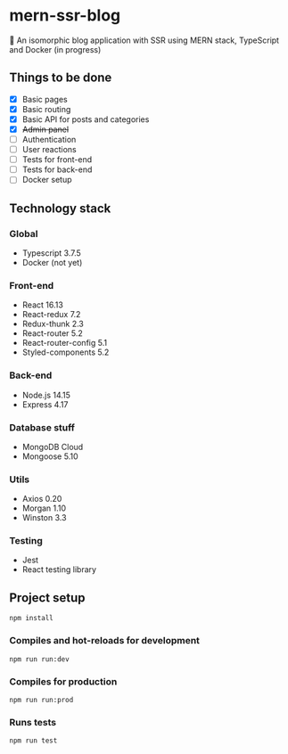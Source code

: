 # mern-ssr-blog
📰 An isomorphic blog application with SSR using MERN stack, TypeScript and Docker (in progress)

## Things to be done
- [x] Basic pages
- [x] Basic routing
- [x] Basic API for posts and categories
- [x] ~~Admin panel~~
- [ ] Authentication
- [ ] User reactions
- [ ] Tests for front-end
- [ ] Tests for back-end
- [ ] Docker setup

## Technology stack

### Global
- Typescript 3.7.5
- Docker (not yet)

### Front-end
- React 16.13
- React-redux 7.2
- Redux-thunk 2.3
- React-router 5.2
- React-router-config 5.1
- Styled-components 5.2

### Back-end
- Node.js 14.15
- Express 4.17

### Database stuff
- MongoDB Cloud
- Mongoose 5.10

### Utils
- Axios 0.20
- Morgan 1.10
- Winston 3.3

### Testing
- Jest
- React testing library

## Project setup
```
npm install
```

### Compiles and hot-reloads for development
```
npm run run:dev
```

### Compiles for production
```
npm run run:prod
```

### Runs tests
```
npm run test
```
